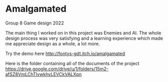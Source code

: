 # Amalgamated

Group 8 Game design 2022

The main thing I worked on in this project was Enemies and AI. 
The whole design process was very satisfying and a learning experience which made me appreciate design as a whole, a lot more.

Try the demo here
http://fontys-gdt.itch.io/amalgamated

Here is the folder containing all of the documents of the project
https://drive.google.com/drive/u/1/folders/15m2-afSZ8VmLChTlvwkhvLEVCkVALXpn
